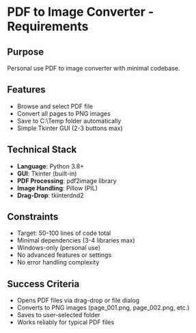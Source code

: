 # PDF to Image Converter - Requirements

## Purpose
Personal use PDF to image converter with minimal codebase.

## Features
- Browse and select PDF file
- Convert all pages to PNG images
- Save to C:\Temp folder automatically
- Simple Tkinter GUI (2-3 buttons max)

## Technical Stack
- **Language**: Python 3.8+
- **GUI**: Tkinter (built-in)
- **PDF Processing**: pdf2image library
- **Image Handling**: Pillow (PIL)
- **Drag-Drop**: tkinterdnd2

## Constraints
- Target: 50-100 lines of code total
- Minimal dependencies (3-4 libraries max)
- Windows-only (personal use)
- No advanced features or settings
- No error handling complexity

## Success Criteria
- Opens PDF files via drag-drop or file dialog
- Converts to PNG images (page_001.png, page_002.png, etc.)
- Saves to user-selected folder
- Works reliably for typical PDF files